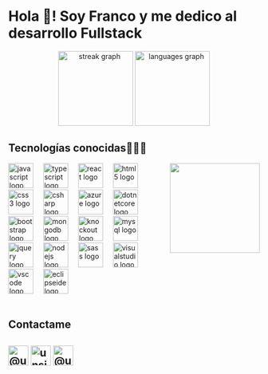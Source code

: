 <h1 align="left">Hola 👋! Soy Franco y me dedico al desarrollo Fullstack</h1>



<div align="center">
  <img src="https://streak-stats.demolab.com?user=francodiiorio&locale=en&mode=daily&theme=dracula&hide_border=false&border_radius=5" height="150" alt="streak graph"  />
  <img src="https://github-readme-stats.vercel.app/api/top-langs?username=francodiiorio&locale=es&hide_title=false&layout=compact&card_width=320&langs_count=5&theme=dracula&hide_border=true" height="150" alt="languages graph"  />
</div>



<h2 >Tecnologías conocidas👨🏻‍💻</h2>


<img align="right" height="180" src="https://i.pinimg.com/originals/81/17/8b/81178b47a8598f0c81c4799f2cdd4057.gif"  />

<div align="left">
  <img src="https://cdn.jsdelivr.net/gh/devicons/devicon/icons/javascript/javascript-original.svg" height="50" alt="javascript logo"  />
  <img width="12" />
  <img src="https://cdn.jsdelivr.net/gh/devicons/devicon/icons/typescript/typescript-original.svg" height="50" alt="typescript logo"  />
  <img width="12" />
  <img src="https://cdn.jsdelivr.net/gh/devicons/devicon/icons/react/react-original.svg" height="50" alt="react logo"  />
  <img width="12" />
  <img src="https://cdn.jsdelivr.net/gh/devicons/devicon/icons/html5/html5-original.svg" height="50" alt="html5 logo"  />
  <img width="12" />
  <img src="https://cdn.jsdelivr.net/gh/devicons/devicon/icons/css3/css3-original.svg" height="50" alt="css3 logo"  />
  <img width="12" />
  <img src="https://cdn.jsdelivr.net/gh/devicons/devicon/icons/csharp/csharp-original.svg" height="50" alt="csharp logo"  />
  <img width="12" />
  <img src="https://cdn.jsdelivr.net/gh/devicons/devicon/icons/azure/azure-original.svg" height="50" alt="azure logo"  />
  <img width="12" />
  <img src="https://cdn.jsdelivr.net/gh/devicons/devicon/icons/dotnetcore/dotnetcore-original.svg" height="50" alt="dotnetcore logo"  />
  <img width="12" />
  <img src="https://cdn.jsdelivr.net/gh/devicons/devicon/icons/bootstrap/bootstrap-original.svg" height="50" alt="bootstrap logo"  />
  <img width="12" />
  <img src="https://cdn.jsdelivr.net/gh/devicons/devicon/icons/mongodb/mongodb-original.svg" height="50" alt="mongodb logo"  />
  <img width="12" />
  <img src="https://cdn.jsdelivr.net/gh/devicons/devicon/icons/knockout/knockout-plain-wordmark.svg" height="50" alt="knockout logo"  />
  <img width="12" />
  <img src="https://cdn.jsdelivr.net/gh/devicons/devicon/icons/mysql/mysql-original.svg" height="50" alt="mysql logo"  />
  <img width="12" />
  <img src="https://cdn.jsdelivr.net/gh/devicons/devicon/icons/jquery/jquery-original.svg" height="50" alt="jquery logo"  />
  <img width="12" />
  <img src="https://cdn.jsdelivr.net/gh/devicons/devicon/icons/nodejs/nodejs-original.svg" height="50" alt="nodejs logo"  />
  <img width="12" />
  <img src="https://cdn.jsdelivr.net/gh/devicons/devicon/icons/sass/sass-original.svg" height="50" alt="sass logo"  />
  <img width="12" />
  <img src="https://cdn.jsdelivr.net/gh/devicons/devicon/icons/visualstudio/visualstudio-plain.svg" height="50" alt="visualstudio logo"  />
  <img width="12" />
  <img src="https://cdn.jsdelivr.net/gh/devicons/devicon/icons/vscode/vscode-original.svg" height="50" alt="vscode logo"  />
  <img width="12" />
  <img src="https://cdn.simpleicons.org/eclipseide/2C2255" height="50" alt="eclipseide logo"  />
</div>
<br>

<h2>Contactame<h2/>

<p align="left">
  <a href="https://api.whatsapp.com/send?phone=+541136929405" target="blank"><img align="center" src="https://img.shields.io/badge/WhatsApp-25D366?style=for-the-badge&logo=whatsapp&logoColor=white" height="40" alt="@unsimpledev"  /></a>
<a href="https://www.linkedin.com/in/franco-di-iorio/" target="blank"><img align="center" src="https://img.shields.io/badge/LinkedIn-0077B5?style=for-the-badge&logo=linkedin&logoColor=white" height="40" alt="unsimpledev"/></a>
<a href = "mailto:franco.diiorio5@gmail.com" target="blank"><img align="center" src="https://img.shields.io/badge/Gmail-D14836?style=for-the-badge&logo=gmail&logoColor=white" height="40" alt="@unsimpledev"  /></a>
  </p>


